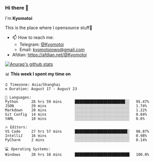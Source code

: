 ### Hi there 👋

I'm **Kyomotoi**

This is the place where I opensource stuff🤺

- 📫 How to reach me: 
    - Telegram: [@Kyomotoi](https://t.me/Kyomotoi)
    - Email: <kyomotoiowo@gmail.com>
- Afdian: <https://afdian.net/@Kyomotoi>

[![Anurag's github stats](https://github-readme-stats.vercel.app/api?username=kyomotoi)](https://github.com/anuraghazra/github-readme-stats)

📊 **This week I spent my time on**
<!--START_SECTION:waka-->
```text
⌚︎ Timezone: Asia/Shanghai
🔛 Duration: August 17 - August 23

💬 Languages: 
Python      26 hrs 59 mins      ███████████████████████░░   95.47% 
JSON        29 mins             ░░░░░░░░░░░░░░░░░░░░░░░░░   1.74% 
Markdown    20 mins             ░░░░░░░░░░░░░░░░░░░░░░░░░   1.22% 
Git Config  14 mins             ░░░░░░░░░░░░░░░░░░░░░░░░░   0.84% 
YAML        10 mins             ░░░░░░░░░░░░░░░░░░░░░░░░░   0.6%

🔥 Editors: 
VS Code     27 hrs 57 mins      ████████████████████████░   98.87% 
IntelliJ    16 mins             ░░░░░░░░░░░░░░░░░░░░░░░░░   0.98% 
PyCharm     2 mins              ░░░░░░░░░░░░░░░░░░░░░░░░░   0.14%

💻 Operating Systems: 
Windows     28 hrs 16 mins      █████████████████████████   100.0%
```
<!--END_SECTION:waka-->
